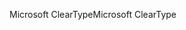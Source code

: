 <span data-ttu-id="59261-101">Microsoft ClearType</span><span class="sxs-lookup"><span data-stu-id="59261-101">Microsoft ClearType</span></span>